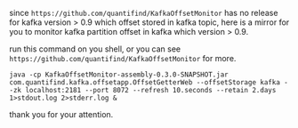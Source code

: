 since `https://github.com/quantifind/KafkaOffsetMonitor` has no release for kafka version > 0.9 which offset stored in kafka topic, here is a mirror for you to monitor kafka partition offset in kafka which version > 0.9.

run this command on you shell, or you can see `https://github.com/quantifind/KafkaOffsetMonitor` for more.

```
java -cp KafkaOffsetMonitor-assembly-0.3.0-SNAPSHOT.jar com.quantifind.kafka.offsetapp.OffsetGetterWeb --offsetStorage kafka --zk localhost:2181 --port 8072 --refresh 10.seconds --retain 2.days 1>stdout.log 2>stderr.log &
```

thank you for your attention.
